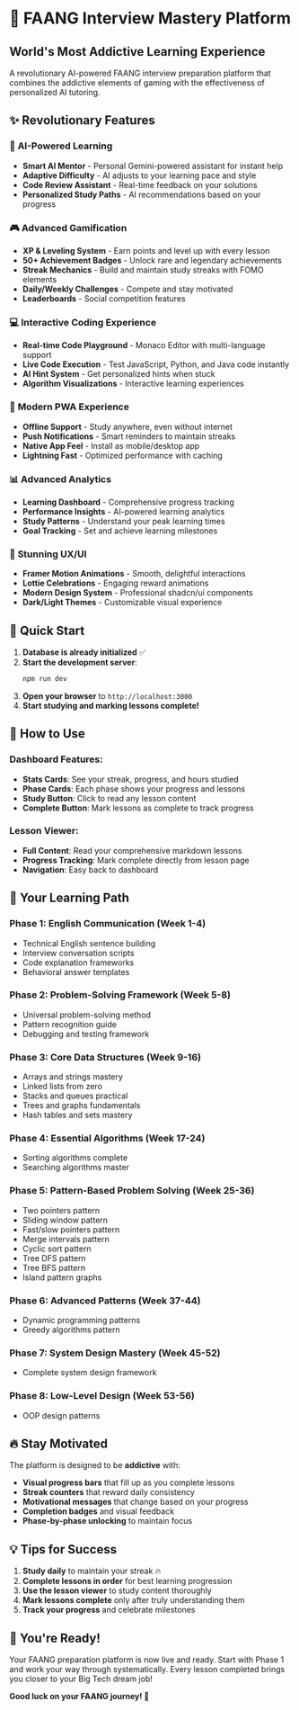 # 🚀 FAANG Interview Mastery Platform
## World's Most Addictive Learning Experience

A revolutionary AI-powered FAANG interview preparation platform that combines the addictive elements of gaming with the effectiveness of personalized AI tutoring.

## ✨ Revolutionary Features

### 🤖 **AI-Powered Learning**
- **Smart AI Mentor** - Personal Gemini-powered assistant for instant help
- **Adaptive Difficulty** - AI adjusts to your learning pace and style
- **Code Review Assistant** - Real-time feedback on your solutions
- **Personalized Study Paths** - AI recommendations based on your progress

### 🎮 **Advanced Gamification**
- **XP & Leveling System** - Earn points and level up with every lesson
- **50+ Achievement Badges** - Unlock rare and legendary achievements
- **Streak Mechanics** - Build and maintain study streaks with FOMO elements
- **Daily/Weekly Challenges** - Compete and stay motivated
- **Leaderboards** - Social competition features

### 💻 **Interactive Coding Experience**
- **Real-time Code Playground** - Monaco Editor with multi-language support
- **Live Code Execution** - Test JavaScript, Python, and Java code instantly
- **AI Hint System** - Get personalized hints when stuck
- **Algorithm Visualizations** - Interactive learning experiences

### 📱 **Modern PWA Experience**
- **Offline Support** - Study anywhere, even without internet
- **Push Notifications** - Smart reminders to maintain streaks
- **Native App Feel** - Install as mobile/desktop app
- **Lightning Fast** - Optimized performance with caching

### 📊 **Advanced Analytics**
- **Learning Dashboard** - Comprehensive progress tracking
- **Performance Insights** - AI-powered learning analytics
- **Study Patterns** - Understand your peak learning times
- **Goal Tracking** - Set and achieve learning milestones

### 🎨 **Stunning UX/UI**
- **Framer Motion Animations** - Smooth, delightful interactions
- **Lottie Celebrations** - Engaging reward animations
- **Modern Design System** - Professional shadcn/ui components
- **Dark/Light Themes** - Customizable visual experience

## 🚀 Quick Start

1. **Database is already initialized** ✅
2. **Start the development server**:
   ```bash
   npm run dev
   ```
3. **Open your browser** to `http://localhost:3000`
4. **Start studying and marking lessons complete!**

## 📱 How to Use

### Dashboard Features:
- **Stats Cards**: See your streak, progress, and hours studied
- **Phase Cards**: Each phase shows your progress and lessons
- **Study Button**: Click to read any lesson content
- **Complete Button**: Mark lessons as complete to track progress

### Lesson Viewer:
- **Full Content**: Read your comprehensive markdown lessons
- **Progress Tracking**: Mark complete directly from lesson page
- **Navigation**: Easy back to dashboard

## 🎯 Your Learning Path

### Phase 1: English Communication (Week 1-4)
- Technical English sentence building
- Interview conversation scripts  
- Code explanation frameworks
- Behavioral answer templates

### Phase 2: Problem-Solving Framework (Week 5-8)
- Universal problem-solving method
- Pattern recognition guide
- Debugging and testing framework

### Phase 3: Core Data Structures (Week 9-16)
- Arrays and strings mastery
- Linked lists from zero
- Stacks and queues practical
- Trees and graphs fundamentals
- Hash tables and sets mastery

### Phase 4: Essential Algorithms (Week 17-24)
- Sorting algorithms complete
- Searching algorithms master

### Phase 5: Pattern-Based Problem Solving (Week 25-36)
- Two pointers pattern
- Sliding window pattern
- Fast/slow pointers pattern
- Merge intervals pattern
- Cyclic sort pattern
- Tree DFS pattern
- Tree BFS pattern
- Island pattern graphs

### Phase 6: Advanced Patterns (Week 37-44)
- Dynamic programming patterns
- Greedy algorithms pattern

### Phase 7: System Design Mastery (Week 45-52)
- Complete system design framework

### Phase 8: Low-Level Design (Week 53-56)
- OOP design patterns

## 🔥 Stay Motivated

The platform is designed to be **addictive** with:
- **Visual progress bars** that fill up as you complete lessons
- **Streak counters** that reward daily consistency
- **Motivational messages** that change based on your progress
- **Completion badges** and visual feedback
- **Phase-by-phase unlocking** to maintain focus

## 💡 Tips for Success

1. **Study daily** to maintain your streak 🔥
2. **Complete lessons in order** for best learning progression
3. **Use the lesson viewer** to study content thoroughly
4. **Mark lessons complete** only after truly understanding them
5. **Track your progress** and celebrate milestones

## 🎉 You're Ready!

Your FAANG preparation platform is now live and ready. Start with Phase 1 and work your way through systematically. Every lesson completed brings you closer to your Big Tech dream job!

**Good luck on your FAANG journey! 🚀**
